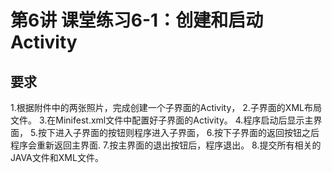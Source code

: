 # 第6讲 课堂练习6-1：创建和启动Activity
## 要求
1.根据附件中的两张照片，完成创建一个子界面的Activity，
2.子界面的XML布局文件。
3.在Minifest.xml文件中配置好子界面的Activity。
4.程序启动后显示主界面，
5.按下进入子界面的按钮则程序进入子界面，
6.按下子界面的返回按钮之后程序会重新返回主界面.
7.按主界面的退出按钮后，程序退出。
8.提交所有相关的JAVA文件和XML文件。